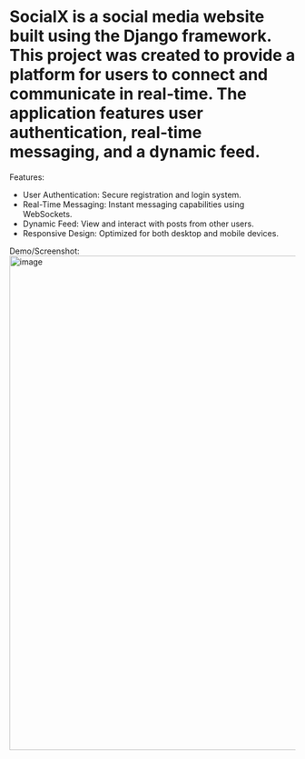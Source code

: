 # SocialX is a social media website built using the Django framework. This project was created to provide a platform for users to connect and communicate in real-time. The application features user authentication, real-time messaging, and a dynamic feed.

Features:
- User Authentication: Secure registration and login system.
- Real-Time Messaging: Instant messaging capabilities using WebSockets.
- Dynamic Feed: View and interact with posts from other users.
- Responsive Design: Optimized for both desktop and mobile devices.

Demo/Screenshot:
<img width="1880" height="870" alt="image" src="https://github.com/user-attachments/assets/8f2016eb-9eec-415f-ab30-b666d051f0f5" />
